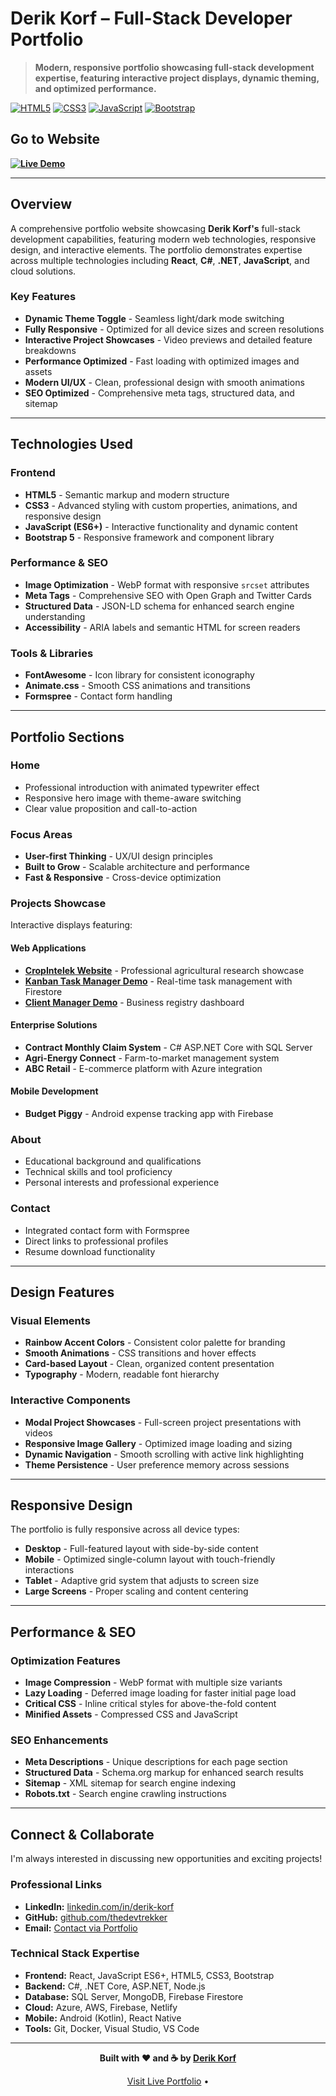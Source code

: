 # Derik Korf – Full-Stack Developer Portfolio

> **Modern, responsive portfolio showcasing full-stack development expertise, featuring interactive project displays, dynamic theming, and optimized performance.**

[![HTML5](https://img.shields.io/badge/HTML5-E34F26?style=flat-square&logo=html5&logoColor=white)](https://developer.mozilla.org/en-US/docs/Web/HTML)
[![CSS3](https://img.shields.io/badge/CSS3-1572B6?style=flat-square&logo=css3&logoColor=white)](https://developer.mozilla.org/en-US/docs/Web/CSS)
[![JavaScript](https://img.shields.io/badge/JavaScript-F7DF1E?style=flat-square&logo=javascript&logoColor=black)](https://developer.mozilla.org/en-US/docs/Web/JavaScript)
[![Bootstrap](https://img.shields.io/badge/Bootstrap-7952B3?style=flat-square&logo=bootstrap&logoColor=white)](https://getbootstrap.com/)

## **Go to Website**

**[![Live Demo](https://img.shields.io/badge/Live_Demo-View_Portfolio-00ADB5?style=for-the-badge&logo=github)](https://thedevtrekker.github.io/Portfolio/)**

---

## **Overview**

A comprehensive portfolio website showcasing **Derik Korf's** full-stack development capabilities, featuring modern web technologies, responsive design, and interactive elements. The portfolio demonstrates expertise across multiple technologies including **React**, **C#**, **.NET**, **JavaScript**, and cloud solutions.

### **Key Features**

- **Dynamic Theme Toggle** - Seamless light/dark mode switching
- **Fully Responsive** - Optimized for all device sizes and screen resolutions
- **Interactive Project Showcases** - Video previews and detailed feature breakdowns
- **Performance Optimized** - Fast loading with optimized images and assets
- **Modern UI/UX** - Clean, professional design with smooth animations
- **SEO Optimized** - Comprehensive meta tags, structured data, and sitemap

---

## **Technologies Used**

### **Frontend**
- **HTML5** - Semantic markup and modern structure
- **CSS3** - Advanced styling with custom properties, animations, and responsive design
- **JavaScript (ES6+)** - Interactive functionality and dynamic content
- **Bootstrap 5** - Responsive framework and component library

### **Performance & SEO**
- **Image Optimization** - WebP format with responsive `srcset` attributes
- **Meta Tags** - Comprehensive SEO with Open Graph and Twitter Cards
- **Structured Data** - JSON-LD schema for enhanced search engine understanding
- **Accessibility** - ARIA labels and semantic HTML for screen readers

### **Tools & Libraries**
- **FontAwesome** - Icon library for consistent iconography
- **Animate.css** - Smooth CSS animations and transitions
- **Formspree** - Contact form handling

---

## **Portfolio Sections**

### **Home**
- Professional introduction with animated typewriter effect
- Responsive hero image with theme-aware switching
- Clear value proposition and call-to-action

### **Focus Areas**
- **User-first Thinking** - UX/UI design principles
- **Built to Grow** - Scalable architecture and performance
- **Fast & Responsive** - Cross-device optimization

### **Projects Showcase**
Interactive displays featuring:

#### **Web Applications**
- **[CropIntelek Website](https://cropintelek.co.za)** - Professional agricultural research showcase
- **[Kanban Task Manager Demo](https://thedevtrekker.github.io/Kanban-Task-Manager/)** - Real-time task management with Firestore
- **[Client Manager Demo](https://thedevtrekker.github.io/ClientManager/)** - Business registry dashboard

#### **Enterprise Solutions**
- **Contract Monthly Claim System** - C# ASP.NET Core with SQL Server
- **Agri-Energy Connect** - Farm-to-market management system
- **ABC Retail** - E-commerce platform with Azure integration

#### **Mobile Development**
- **Budget Piggy** - Android expense tracking app with Firebase

### **About**
- Educational background and qualifications
- Technical skills and tool proficiency
- Personal interests and professional experience

### **Contact**
- Integrated contact form with Formspree
- Direct links to professional profiles
- Resume download functionality

---

## **Design Features**

### **Visual Elements**
- **Rainbow Accent Colors** - Consistent color palette for branding
- **Smooth Animations** - CSS transitions and hover effects
- **Card-based Layout** - Clean, organized content presentation
- **Typography** - Modern, readable font hierarchy

### **Interactive Components**
- **Modal Project Showcases** - Full-screen project presentations with videos
- **Responsive Image Gallery** - Optimized image loading and sizing
- **Dynamic Navigation** - Smooth scrolling with active link highlighting
- **Theme Persistence** - User preference memory across sessions

---

## **Responsive Design**

The portfolio is fully responsive across all device types:

- **Desktop** - Full-featured layout with side-by-side content
- **Mobile** - Optimized single-column layout with touch-friendly interactions
- **Tablet** - Adaptive grid system that adjusts to screen size
- **Large Screens** - Proper scaling and content centering

---

## **Performance & SEO**

### **Optimization Features**
- **Image Compression** - WebP format with multiple size variants
- **Lazy Loading** - Deferred image loading for faster initial page load
- **Critical CSS** - Inline critical styles for above-the-fold content
- **Minified Assets** - Compressed CSS and JavaScript

### **SEO Enhancements**
- **Meta Descriptions** - Unique descriptions for each page section
- **Structured Data** - Schema.org markup for enhanced search results
- **Sitemap** - XML sitemap for search engine indexing
- **Robots.txt** - Search engine crawling instructions

---

## **Connect & Collaborate**

I'm always interested in discussing new opportunities and exciting projects!

### **Professional Links**
- **LinkedIn:** [linkedin.com/in/derik-korf](https://www.linkedin.com/in/derik-korf/)
- **GitHub:** [github.com/thedevtrekker](https://github.com/thedevtrekker)
- **Email:** [Contact via Portfolio](https://thedevtrekker.github.io/portfolio/#contact-me)

### **Technical Stack Expertise**
- **Frontend:** React, JavaScript ES6+, HTML5, CSS3, Bootstrap
- **Backend:** C#, .NET Core, ASP.NET, Node.js
- **Database:** SQL Server, MongoDB, Firebase Firestore
- **Cloud:** Azure, AWS, Firebase, Netlify
- **Mobile:** Android (Kotlin), React Native
- **Tools:** Git, Docker, Visual Studio, VS Code

---

<p align="center">
  <strong>Built with ❤️ and ☕ by <a href="https://github.com/thedevtrekker">Derik Korf</a></strong>
</p>

<p align="center">
  <a href="https://thedevtrekker.github.io/portfolio/"> Visit Live Portfolio</a> • 
</p>
